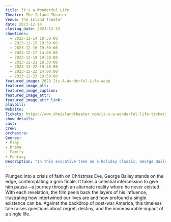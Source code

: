 ```yaml
---
title: It's a Wonderful Life
Theatre: The Island Theater
Venue: The Island Theater
date: 2023-12-14
closing_date: 2023-12-23
showtimes:
  - 2023-12-14 19:30:00
  - 2023-12-15 19:30:00
  - 2023-12-16 19:30:00
  - 2023-12-17 14:00:00
  - 2023-12-19 19:30:00
  - 2023-12-21 19:30:00
  - 2023-12-22 19:30:00
  - 2023-12-23 14:00:00
  - 2023-12-23 19:30:00
featured_image: 2023-Its-A-Wonderful-Life.webp
featured_image_alt: 
featured_image_caption: 
featured_image_attr: 
featured_image_attr_link: 
playbill:
Website: 
Tickets: https://www.theislandtheater.com/it-s-a-wonderful-life-tickets
show_details: 
cast:
crew:
orchestra:
Genres:
- Play
- Drama
- Family
- Fantasy
Description: "In this evocative take on a holiday classic, George Bailey confronts the stark landscape of a life unlived. As despair closes in, a celestial visitor intervenes, offering him a haunting glimpse into the domino effect of a single life."
---
```

Plunged into a crisis of faith on Christmas Eve, George Bailey stands on the edge, contemplating a grim finale. It takes a celestial intercession to give him pause—a journey through an alternate reality where he never existed. With each revelation, the film peels back the layers of his influence, illustrating how intertwined our lives are and how profound a single existence can be. Against the backdrop of post-war America, this timeless tale raises questions about regret, destiny, and the immeasurable impact of a single life.
